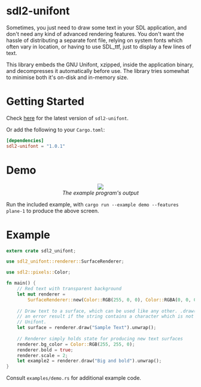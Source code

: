 # sdl2-unifont

Sometimes, you just need to draw some text in your SDL application, and don't
need any kind of advanced rendering features. You don't want the hassle of
distributing a separate font file, relying on system fonts which often vary in
location, or having to use SDL_ttf, just to display a few lines of text.

This library embeds the GNU Unifont, xzipped, inside the application binary, and
decompresses it automatically before use. The library tries somewhat to minimise
both it's on-disk and in-memory size.

# Getting Started
Check [here](https://crates.io/crates/sdl2-unifont) for the latest version of
`sdl2-unifont`.

Or add the following to your `Cargo.toml`:
```toml
[dependencies]
sdl2-unifont = "1.0.1"
```

# Demo

<p align=center>
  <img src="https://raw.githubusercontent.com/invlpg/sdl2-unifont/master/demo.gif">
  <br><i>The example program's output</i>
</p>

Run the included example, with `cargo run --example demo --features plane-1` to
produce the above screen.

# Example
```rust
extern crate sdl2_unifont;

use sdl2_unifont::renderer::SurfaceRenderer;

use sdl2::pixels::Color;

fn main() {
    // Red text with transparent background
    let mut renderer =
        SurfaceRenderer::new(Color::RGB(255, 0, 0), Color::RGBA(0, 0, 0, 0));
        
    // Draw text to a surface, which can be used like any other. .draw() returns
    // an error result if the string contains a character which is not in the
    // Unifont.
    let surface = renderer.draw("Sample Text").unwrap();
    
    // Renderer simply holds state for producing new text surfaces
    renderer.bg_color = Color::RGB(255, 255, 0);
    renderer.bold = true;
    renderer.scale = 2;
    let example2 = renderer.draw("Big and bold").unwrap();
}
```

Consult `examples/demo.rs` for additional example code.
